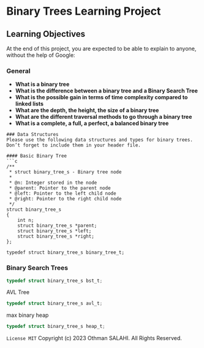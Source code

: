 # Binary Trees Learning Project

## Learning Objectives

At the end of this project, you are expected to be able to explain to anyone, without the help of Google:

### General
- **What is a binary tree**
- **What is the difference between a binary tree and a Binary Search Tree**
- **What is the possible gain in terms of time complexity compared to linked lists**
- **What are the depth, the height, the size of a binary tree**
- **What are the different traversal methods to go through a binary tree**
- **What is a complete, a full, a perfect, a balanced binary tree**
```
### Data Structures
Please use the following data structures and types for binary trees. Don’t forget to include them in your header file.

#### Basic Binary Tree
```c
/**
 * struct binary_tree_s - Binary tree node
 *
 * @n: Integer stored in the node
 * @parent: Pointer to the parent node
 * @left: Pointer to the left child node
 * @right: Pointer to the right child node
 */
struct binary_tree_s
{
    int n;
    struct binary_tree_s *parent;
    struct binary_tree_s *left;
    struct binary_tree_s *right;
};

typedef struct binary_tree_s binary_tree_t;
```
### Binary Search Trees
```c
typedef struct binary_tree_s bst_t;
```
AVL Tree
```c
typedef struct binary_tree_s avl_t;
```
max binary heap
```c
typedef struct binary_tree_s heap_t;
```
`License MIT`
Copyright (c) 2023 Othman SALAHI. All Rights Reserved.
